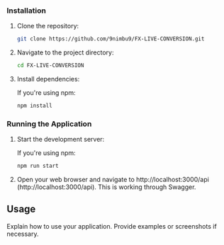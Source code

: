 ### Installation

1. Clone the repository:

   ```bash
   git clone https://github.com/9nimbu9/FX-LIVE-CONVERSION.git
   ```

2. Navigate to the project directory:

   ```bash
   cd FX-LIVE-CONVERSION
   ```

3. Install dependencies:

   If you're using npm:

   ```bash
   npm install
   ```
   

### Running the Application

1. Start the development server:

   If you're using npm:

   ```bash
   npm run start
   ```


2. Open your web browser and navigate to http://localhost:3000/api (http://localhost:3000/api). This is working through Swagger.

## Usage

Explain how to use your application. Provide examples or screenshots if necessary.
